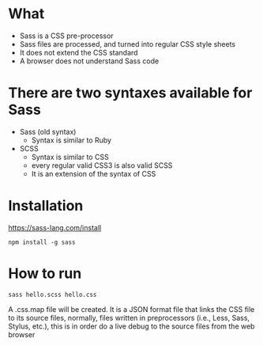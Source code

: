 # What
* Sass is a CSS pre-processor
* Sass files are processed, and turned into regular CSS style sheets 
* It does not extend the CSS standard
* A browser does not understand Sass code

# There are two syntaxes available for Sass
* Sass (old syntax)
  * Syntax is similar to Ruby
* SCSS 
  * Syntax is similar to CSS
  * every regular valid CSS3 is also valid SCSS
  * It is an extension of the syntax of CSS

# Installation
https://sass-lang.com/install
```
npm install -g sass
```

# How to run
```
sass hello.scss hello.css
```

A .css.map file will be created. It is a JSON format file that links the CSS file to its source files, normally, files written in preprocessors (i.e., Less, Sass, Stylus, etc.), this is in order do a live debug to the source files from the web browser




